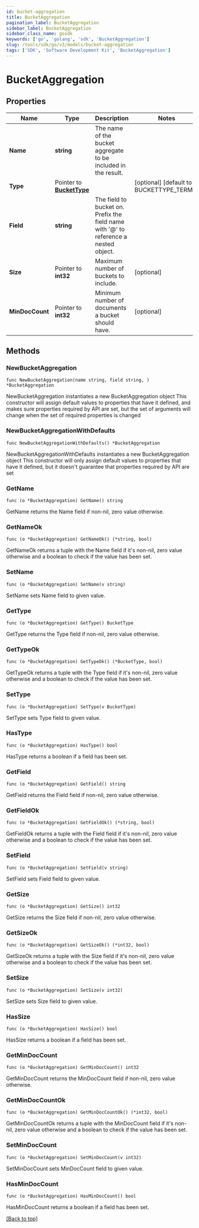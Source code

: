 ```yaml
---
id: bucket-aggregation
title: BucketAggregation
pagination_label: BucketAggregation
sidebar_label: BucketAggregation
sidebar_class_name: gosdk
keywords: ['go', 'golang', 'sdk', 'BucketAggregation'] 
slug: /tools/sdk/go/v3/models/bucket-aggregation
tags: ['SDK', 'Software Development Kit', 'BucketAggregation']
---
```


# BucketAggregation

## Properties

Name | Type | Description | Notes
------------ | ------------- | ------------- | -------------
**Name** |  **string** | The name of the bucket aggregate to be included in the result. | 
**Type** |  Pointer to [**BucketType**](bucket-type) |  | [optional] [default to BUCKETTYPE_TERMS]
**Field** |  **string** | The field to bucket on. Prefix the field name with &#39;@&#39; to reference a nested object. | 
**Size** |  Pointer to **int32** | Maximum number of buckets to include. | [optional] 
**MinDocCount** |  Pointer to **int32** | Minimum number of documents a bucket should have. | [optional] 

## Methods

### NewBucketAggregation

`func NewBucketAggregation(name string, field string, ) *BucketAggregation`

NewBucketAggregation instantiates a new BucketAggregation object
This constructor will assign default values to properties that have it defined,
and makes sure properties required by API are set, but the set of arguments
will change when the set of required properties is changed

### NewBucketAggregationWithDefaults

`func NewBucketAggregationWithDefaults() *BucketAggregation`

NewBucketAggregationWithDefaults instantiates a new BucketAggregation object
This constructor will only assign default values to properties that have it defined,
but it doesn't guarantee that properties required by API are set

### GetName

`func (o *BucketAggregation) GetName() string`

GetName returns the Name field if non-nil, zero value otherwise.

### GetNameOk

`func (o *BucketAggregation) GetNameOk() (*string, bool)`

GetNameOk returns a tuple with the Name field if it's non-nil, zero value otherwise
and a boolean to check if the value has been set.

### SetName

`func (o *BucketAggregation) SetName(v string)`

SetName sets Name field to given value.


### GetType

`func (o *BucketAggregation) GetType() BucketType`

GetType returns the Type field if non-nil, zero value otherwise.

### GetTypeOk

`func (o *BucketAggregation) GetTypeOk() (*BucketType, bool)`

GetTypeOk returns a tuple with the Type field if it's non-nil, zero value otherwise
and a boolean to check if the value has been set.

### SetType

`func (o *BucketAggregation) SetType(v BucketType)`

SetType sets Type field to given value.

### HasType

`func (o *BucketAggregation) HasType() bool`

HasType returns a boolean if a field has been set.

### GetField

`func (o *BucketAggregation) GetField() string`

GetField returns the Field field if non-nil, zero value otherwise.

### GetFieldOk

`func (o *BucketAggregation) GetFieldOk() (*string, bool)`

GetFieldOk returns a tuple with the Field field if it's non-nil, zero value otherwise
and a boolean to check if the value has been set.

### SetField

`func (o *BucketAggregation) SetField(v string)`

SetField sets Field field to given value.


### GetSize

`func (o *BucketAggregation) GetSize() int32`

GetSize returns the Size field if non-nil, zero value otherwise.

### GetSizeOk

`func (o *BucketAggregation) GetSizeOk() (*int32, bool)`

GetSizeOk returns a tuple with the Size field if it's non-nil, zero value otherwise
and a boolean to check if the value has been set.

### SetSize

`func (o *BucketAggregation) SetSize(v int32)`

SetSize sets Size field to given value.

### HasSize

`func (o *BucketAggregation) HasSize() bool`

HasSize returns a boolean if a field has been set.

### GetMinDocCount

`func (o *BucketAggregation) GetMinDocCount() int32`

GetMinDocCount returns the MinDocCount field if non-nil, zero value otherwise.

### GetMinDocCountOk

`func (o *BucketAggregation) GetMinDocCountOk() (*int32, bool)`

GetMinDocCountOk returns a tuple with the MinDocCount field if it's non-nil, zero value otherwise
and a boolean to check if the value has been set.

### SetMinDocCount

`func (o *BucketAggregation) SetMinDocCount(v int32)`

SetMinDocCount sets MinDocCount field to given value.

### HasMinDocCount

`func (o *BucketAggregation) HasMinDocCount() bool`

HasMinDocCount returns a boolean if a field has been set.


[[Back to top]](#) 


